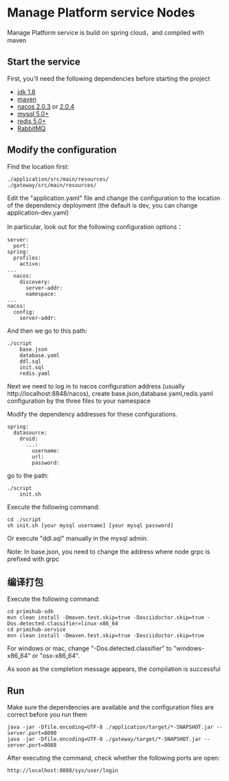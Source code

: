 # Manage Platform service Nodes
Manage Platform service is build on spring cloud，and compiled with maven

## Start the service
First, you'll need the following dependencies before starting the project
- [jdk 1.8](https://www.oracle.com/java/technologies/javase/javase8u211-later-archive-downloads.html)
- [maven](https://maven.apache.org/download.cgi)
- [nacos 2.0.3](https://github.com/alibaba/nacos/releases/tag/2.0.3) or [2.0.4](https://github.com/alibaba/nacos/releases/tag/2.0.4)
- [mysql 5.0+](https://dev.mysql.com/downloads/mysql)
- [redis 5.0+](https://redis.io/download/)
- [RabbitMQ](https://github.com/rabbitmq/rabbitmq-server/releases/tag/v3.10.6)

## Modify the configuration
Find the location first:

    ./application/src/main/resources/
    ./gateway/src/main/resources/

Edit the "application.yaml" file and change the configuration to the location of the dependency deployment (the default is dev, you can change application-dev.yaml)

In particular, look out for the following configuration options：

    server:
      port: 
    spring:
      profiles:
        active: 
    ...
      nacos:
        discovery:
          server-addr: 
          namespace:
    ...
    nacos:
      config:
        server-addr:

And then we go to this path:

    ./script
        base.json
        database.yaml
        ddl.sql
        init.sql
        redis.yaml

Next we need to log in to nacos configuration address (usually http://localhost:8848/nacos), create base.json,database.yaml,redis.yaml configuration by the three files to your namespace

Modify the dependency addresses for these configurations.

    spring:
      datasource:
        druid:
          ...:
            username: 
            url: 
            password: 


go to the path:

    ./script
        init.sh

Execute the following command:

    cd ./script
    sh init.sh [your mysql username] [your mysql password]

Or execute "ddl.sql" manually in the mysql admin.

Note: In base.json, you need to change the address where node grpc is prefixed with grpc

## 编译打包
Execute the following command:

    cd primihub-sdk
    mvn clean install -Dmaven.test.skip=true -Dasciidoctor.skip=true -Dos.detected.classifier=linux-x86_64
    cd primihub-service
    mvn clean install -Dmaven.test.skip=true -Dasciidoctor.skip=true

For windows or mac, change "-Dos.detected.classifier" to "windows-x86_64" or "osx-x86_64".

As soon as the completion message appears, the compilation is successful

## Run
Make sure the dependencies are available and the configuration files are correct before you run them

    java -jar -Dfile.encoding=UTF-8 ./application/target/*-SNAPSHOT.jar --server.port=8090
    java -jar -Dfile.encoding=UTF-8 ./gateway/target/*-SNAPSHOT.jar --server.port=8088

After executing the command, check whether the following ports are open:
    
    http://localhost:8088/sys/user/login

